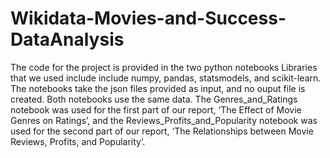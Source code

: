 # Wikidata-Movies-and-Success-DataAnalysis
The code for the project is provided in the two python notebooks Libraries that we used include include numpy, pandas, statsmodels, and scikit-learn. The notebooks take the json files provided as input, and no ouput file is created. Both notebooks use the same data. The Genres_and_Ratings notebook was used for the first part of our report, ‘The Effect of Movie Genres on Ratings’, and the Reviews_Profits_and_Popularity notebook was used for the second part of our report, ‘The Relationships between Movie Reviews, Profits, and Popularity’.
